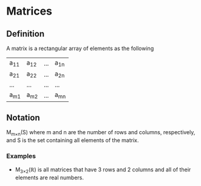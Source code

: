 # Matrices

## Definition

A matrix is a rectangular array of elements as the following

<table style="border-spacing: 10px 0;">
  <tr>
    <td>a<sub>11</sub></td>
    <td>a<sub>12</sub></td>
    <td>...</td>
    <td>a<sub>1n</sub></td>
  </tr>
  <tr>
    <td>a<sub>21</sub></td>
    <td>a<sub>22</sub></td>
    <td>...</td>
    <td>a<sub>2n</sub></td>
  </tr>
  <tr>
    <td>...</td>
    <td>...</td>
    <td>...</td>
    <td>...</td>
  </tr>
  <tr>
    <td>a<sub>m1</sub></td>
    <td>a<sub>m2</sub></td>
    <td>...</td>
    <td>a<sub>mn</sub></td>
  </tr>
</table>

## Notation

M<sub>m×n</sub>(S) where m and n are the number of rows and columns, respectively, and S is the set containing all elements of the matrix.

### Examples

- M<sub>3×2</sub>(ℝ) is all matrices that have 3 rows and 2 columns and all of their elements are real numbers.
